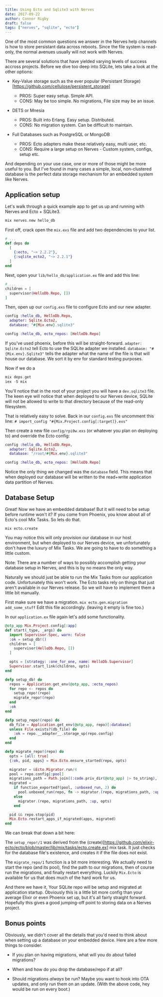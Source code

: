 ```yaml
---
title: Using Ecto and Sqlite3 with Nerves
date: 2017-09-22
author: Connor Rigby
draft: false
tags: ["nerves", "sqlite", "ecto"]
---
```


One of the most common questions we answer in the Nerves help channels is how to
store persistant data across reboots.  Since the file system is read-only, the
normal avenues usually will not work with Nerves.

There are several solutions that have yielded varying levels of success accross
projects. Before we dive too deep into SQLite, lets take a look at the other
options:

<!--more-->

* Key-Value storage such as the ever popular (Persistant Storage)[https://github.com/cellulose/persistent_storage]
  * PROS: Super easy setup. Simple API.
  * CONS: May be too simple. No migrations, File size may be an issue.

* DETS or Mnesia
  * PROS: Built into Erlang. Easy setup. Distributed.
  * CONS: No migration system. Can be difficult to maintain.

* Full Databases such as PostgreSQL or MongoDB
  * PROS: Ecto adapters make these relatively easy, multi user, etc.
  * CONS: Require a large setup on Nerves - Custom system, configs, setup etc.

And depending on your use case, one or more of those might be more useful to
you.  But I've found in many cases a simple, local, non-clustered database is
the perfect data storage mechanism for an embedded system like Nerves.

## Application setup
Let's walk through a quick example app to get us up and running with Nerves and
Ecto + SQLite3.

```elixir
mix nerves.new hello_db
```

First off, crack open the `mix.exs` file and add two dependencies to your list.
```elixir
# ...
def deps do
  [
    {:ecto, "~> 2.2.2"},
    {:sqlite_ecto2, "~> 2.2.1"}
  ]
end
```

Next, open your `lib/hello_db/application.ex` file and add this line:

```elixir
# ...
children = [
  supervisor(HelloDb.Repo, [])
]
```

Then, open up our `config.exs` file to configure Ecto and our new adapter.
```elixir
config :hello_db, HelloDb.Repo,
  adapter: Sqlite.Ecto2,
  database: "#{Mix.env}.sqlite3"

config :hello_db, ecto_repos: [HelloDb.Repo]
```

If you've used phoenix, before this will be straight-forward.
`adapter: Sqlite.Ecto2` tell Ecto to use the SQLite adapter we installed.
`database: "#{Mix.env}.Sqlite3"` tells the adapter what the name of the file is
that will house our database. We sort it by env for standard testing purposes.

Now if we do a
```elixir
mix deps.get
iex -S mix
```

You'll notice that in the root of your project you will have a `dev.sqlite3`
file.  The keen eye will notice that when deployed to our Nerves device, SQLite
will not be allowed to write to that directory because of the read-only
filesystem.

That is relatively easy to solve. Back in our `config.exs` file uncomment this
line: `# import_config "#{Mix.Project.config[:target]}.exs"`

Then create a new file `config/rpi0w.exs` (or whatever you plan on deploying to)
and override the Ecto config:
```elixir
config :hello_db, HelloDb.Repo,
  adapter: Sqlite.Ecto2,
  database: "/root/#{Mix.env}.sqlite3"

config :hello_db, ecto_repos: [HelloDb.Repo]
```
Notice the only thing we changed was the `database` field. This means that when
deployed our database will be written to the read+write application data
partition of Nerves.


## Database Setup
Great! Now we have an embedded database! But it will need to be setup before
runtime won't it?  If you come from Phoenix, you know about all of Ecto's cool
Mix Tasks. So lets do that.

```
mix ecto.create
```

You may notice this will only provision our database in our host environment,
but when deployed to our Nerves device, we unfortunately don't have the luxury
of Mix Tasks. We are going to have to do something a little custom.

Note: There are a number of ways to possibly accomplish getting your database
setup in Nerves, and this is by no means the only way.

Naturally we should just be able to run the Mix Tasks from our application code.
Unfortunately this won't work. The Ecto tasks rely on things that just aren't
available in our Nerves release. So we will have to implement them a little bit
manually.

First make sure we have a migration.  `mix ecto.gen.migration add_some_stuff`
Edit this file accordingly. (leaving it empty is fine too.)

In our `application.ex` file again let's add some functionality.

```elixir
@otp_app Mix.Project.config[:app]
def start(_type, _args) do
  import Supervisor.Spec, warn: false
  :ok = setup_db!()
  children = [
    supervisor(HelloDb.Repo, [])
  ]

  opts = [strategy: :one_for_one, name: HelloDb.Supervisor]
  Supervisor.start_link(children, opts)
end

defp setup_db! do
  repos = Application.get_env(@otp_app, :ecto_repos)
  for repo <- repos do
    setup_repo!(repo)
    migrate_repo!(repo)
  end
  :ok
end

defp setup_repo!(repo) do
  db_file = Application.get_env(@otp_app, repo)[:database]
  unless File.exists?(db_file) do
    :ok = repo.__adapter__.storage_up(repo.config)
  end
end

defp migrate_repo!(repo) do
  opts = [all: true]
  {:ok, pid, apps} = Mix.Ecto.ensure_started(repo, opts)

  migrator = &Ecto.Migrator.run/4
  pool = repo.config[:pool]
  migrations_path = Path.join((:code.priv_dir(@otp_app) |> to_string), "repo")
  migrated =
    if function_exported?(pool, :unboxed_run, 2) do
      pool.unboxed_run(repo, fn -> migrator.(repo, migrations_path, :up, opts) end)
    else
      migrator.(repo, migrations_path, :up, opts)
    end

  pid && repo.stop(pid)
  Mix.Ecto.restart_apps_if_migrated(apps, migrated)
end
```


We can break that down a bit here:

The `setup_repo!/1` was derived from the
(create)[https://github.com/elixir-ecto/ecto/blob/master/lib/mix/tasks/ecto.create.ex]
mix task. It just checks for the database file's existence, and creates it if
the file does not exist.

The `migrate_repo/1` function is a bit more interesting. We actually need to
start the repo (and its pool), find the path to our migrations, then of course
run the migrations, and finally restart everything. Luckily `Mix.Ecto` is
available for us that does much of the hard work for us.

And there we have it, Your SQLite repo will be setup and migrated at application
startup.  Obviously this is a little bit more config than your average Elixir or
even Phoenix set up, but it's all fairly straight forward. Hopefully this gives
a good jumping-off point to storing data on a Nerves project.

## Bonus points

Obviously, we didn't cover all the details that you'd need to think about when
setting up a database on your embedded device. Here are a few more things to
consider.

* If you plan on having migrations, what will you do about failed migrations?

* When and how do you drop the database/repo if at all?

* Should migrations _always_ be run? Maybe you want to hook into OTA updates,
  and only run them on an update. (With the above code, hey would be run on
  every boot.)
